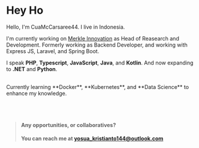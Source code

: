 # Hey Ho

Hello, I'm CuaMcCarsaree44. I live in Indonesia.

I'm currently working on [Merkle Innovation](https://www.linkedin.com/company/merkleinnovation/mycompany/) as Head of Reasearch and Development. Formerly working as Backend Developer, and working with Express JS, Laravel, and Spring Boot.

I speak **PHP**, **Typescript**, **JavaScript**, **Java**, and **Kotlin**. And now expanding to **.NET** and **Python**.

<br />
Currently learning **Docker**, **Kubernetes**, and **Data Science** to enhance my knowledge.

<br /> <br />

> #### Any opportunities, or collaboratives? <br />
> #### You can reach me at <a href="mailto:yosua_kristianto144@outlook.com">yosua_kristianto144@outlook.com</a>  

<!---
CuaMcCarsaree44/CuaMcCarsaree44 is a ✨ special ✨ repository because its `README.md` (this file) appears on your GitHub profile.
You can click the Preview link to take a look at your changes.
--->
